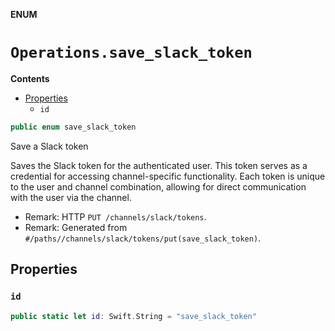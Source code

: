 **ENUM**

# `Operations.save_slack_token`

**Contents**

- [Properties](#properties)
  - `id`

```swift
public enum save_slack_token
```

Save a Slack token

Saves the Slack token for the authenticated user. This token serves as a credential for accessing channel-specific functionality. Each token is unique to the user and channel combination, allowing for direct communication with the user via the channel.

- Remark: HTTP `PUT /channels/slack/tokens`.
- Remark: Generated from `#/paths//channels/slack/tokens/put(save_slack_token)`.

## Properties
### `id`

```swift
public static let id: Swift.String = "save_slack_token"
```
